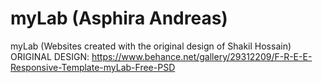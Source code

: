 # myLab (Asphira Andreas)
myLab (Websites created with the original design of Shakil Hossain) <br />
ORIGINAL DESIGN: https://www.behance.net/gallery/29312209/F-R-E-E-Responsive-Template-myLab-Free-PSD
